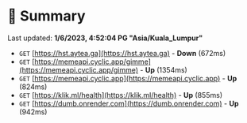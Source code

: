# 📖 Summary
Last updated: **1/6/2023, 4:52:04 PG "Asia/Kuala_Lumpur"**

- `GET` [https://hst.aytea.ga](https://hst.aytea.ga) - **Down** (672ms)
- `GET` [https://memeapi.cyclic.app/gimme](https://memeapi.cyclic.app/gimme) - **Up** (1354ms)
- `GET` [https://memeapi.cyclic.app](https://memeapi.cyclic.app) - **Up** (824ms)
- `GET` [https://klik.ml/health](https://klik.ml/health) - **Up** (855ms)
- `GET` [https://dumb.onrender.com](https://dumb.onrender.com) - **Up** (942ms)
